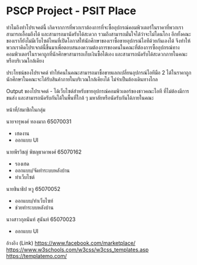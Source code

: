 # PSCP Project - PSIT Place

ทำไมถึงทำโปรเจคต์นี้
เกิดจากการที่พวกเราต้องการที่จะซื้ออุปกรณ์คอมพิวเตอร์ในราคาที่พวกเราสามารถเอื้อมถึงได้ และสามารถมานัดรับได้สะดวก รวมถึงสามารถมั่นใจได้ว่าจะไม่โดนโกง อีกทั้งคณะของเราก็ยังไม่มีเว็บไซต์ไหนที่เปิดโอกาสให้นักศึกษาของเราซื้อขายอุปกรณ์ไอทีด้วยกันเองได้ จึงทำให้พวกเราคิดโปรเจกต์นี้ขึ้นมาเพื่อตอบสนองความต้องการของคนในคณะที่ต้องการซื้ออุปกรณ์ทางคอมพิวเตอร์ในราคาถูกที่นักศึกษาสามารถเก็บเงินซื้อได้เอง และสามารถนัดรับได้สะดวกภายในคณะหรือบริเวณใกล้เคียง

ประโยชน์ของโปรเจคต์
ทำให้คนในคณะสามารถมาซื้อขายแลกเปลี่ยนอุปกรณ์ไอทีมือ 2 ได้ในราคาถูก
นักศึกษาในคณะจะได้รับสินค้าภายในบริเวณใกล้เคียงได้ ไม่จำเป็นต้องเดินทางไกล

Output ของโปรเจคต์ - ได้เว็บไซต์สำหรับขายอุปกรณ์คอมพิวเตอร์ของชาวคณะไอที ที่ไม่ต้องมีการขนส่ง และสามารถนัดรับกันได้ในพื้นที่ใกล้ ๆ มหาลัยหรือนัดรับกันได้ภายในคณะ

หน้าที่/สมาชิกในกลุ่ม

นายจารุพงศ์ ทองมาก 65070031
- เฮดงาน
- ออกแบบ UI

นายพีรวิชญ์ พิชญธาดาพงศ์ 65070162
- รองเฮด
- ออกแบบ/จัดทำระบบหลังบ้าน
- ทำเว็บไซต์

นายชินาธิป หวู 65070052
- ออกแบบ/ทำเว็บไซท์
- ช่วยทำระบบหลังบ้าน

นางสาวกุลนันท์ สุนันท์ 65070023
- ออกแบบ UI

อ้างอิง (Link)
https://www.facebook.com/marketplace/
https://www.w3schools.com/w3css/w3css_templates.asp
https://templatemo.com/
